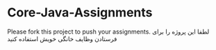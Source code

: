 # Core-Java-Assignments
Please fork this project to push your assignments. لطفا این پروژه را برای فرستادن وظایف خانگی خویش استفاده کنید

